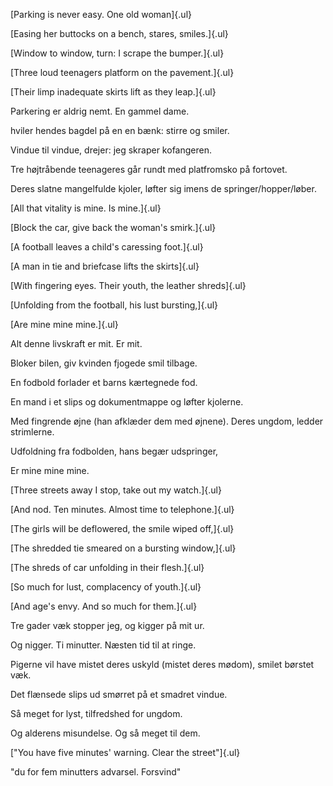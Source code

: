 [Parking is never easy. One old woman]{.ul}

[Easing her buttocks on a bench, stares, smiles.]{.ul}

[Window to window, turn: I scrape the bumper.]{.ul}

[Three loud teenagers platform on the pavement.]{.ul}

[Their limp inadequate skirts lift as they leap.]{.ul}

Parkering er aldrig nemt. En gammel dame.

hviler hendes bagdel på en en bænk: stirre og smiler.

Vindue til vindue, drejer: jeg skraper kofangeren.

Tre højtråbende teenageres går rundt med platfromsko på fortovet.

Deres slatne mangelfulde kjoler, løfter sig imens de
springer/hopper/løber.

[All that vitality is mine. Is mine.]{.ul}

[Block the car, give back the woman's smirk.]{.ul}

[A football leaves a child's caressing foot.]{.ul}

[A man in tie and briefcase lifts the skirts]{.ul}

[With fingering eyes. Their youth, the leather shreds]{.ul}

[Unfolding from the football, his lust bursting,]{.ul}

[Are mine mine mine.]{.ul}

Alt denne livskraft er mit. Er mit.

Bloker bilen, giv kvinden fjogede smil tilbage.

En fodbold forlader et barns kærtegnede fod.

En mand i et slips og dokumentmappe og løfter kjolerne.

Med fingrende øjne (han afklæder dem med øjnene). Deres ungdom, ledder
strimlerne.

Udfoldning fra fodbolden, hans begær udspringer,

Er mine mine mine.

[Three streets away I stop, take out my watch.]{.ul}

[And nod. Ten minutes. Almost time to telephone.]{.ul}

[The girls will be deflowered, the smile wiped off,]{.ul}

[The shredded tie smeared on a bursting window,]{.ul}

[The shreds of car unfolding in their flesh.]{.ul}

[So much for lust, complacency of youth.]{.ul}

[And age's envy. And so much for them.]{.ul}

Tre gader væk stopper jeg, og kigger på mit ur.

Og nigger. Ti minutter. Næsten tid til at ringe.

Pigerne vil have mistet deres uskyld (mistet deres mødom), smilet
børstet væk.

Det flænsede slips ud smørret på et smadret vindue.

Så meget for lyst, tilfredshed for ungdom.

Og alderens misundelse. Og så meget til dem.

["You have five minutes' warning. Clear the street"]{.ul}

"du for fem minutters advarsel. Forsvind"
